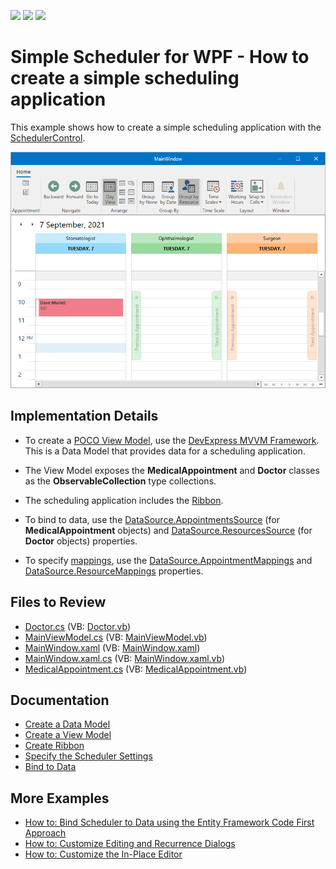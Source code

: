 <!-- default badges list -->
![](https://img.shields.io/endpoint?url=https://codecentral.devexpress.com/api/v1/VersionRange/128655772/21.1.5%2B)
[![](https://img.shields.io/badge/Open_in_DevExpress_Support_Center-FF7200?style=flat-square&logo=DevExpress&logoColor=white)](https://supportcenter.devexpress.com/ticket/details/T545377)
[![](https://img.shields.io/badge/📖_How_to_use_DevExpress_Examples-e9f6fc?style=flat-square)](https://docs.devexpress.com/GeneralInformation/403183)
<!-- default badges end -->
<!-- default file list 
*Files to look at*:

* [Doctor.cs](./CS/SimpleSchedulingExample/Doctor.cs) (VB: [Doctor.vb](./VB/SimpleSchedulingExample/Doctor.vb))
* [MainViewModel.cs](./CS/SimpleSchedulingExample/MainViewModel.cs) (VB: [MainViewModel.vb](./VB/SimpleSchedulingExample/MainViewModel.vb))
* [MainWindow.xaml](./CS/SimpleSchedulingExample/MainWindow.xaml) (VB: [MainWindow.xaml](./VB/SimpleSchedulingExample/MainWindow.xaml))
* [MainWindow.xaml.cs](./CS/SimpleSchedulingExample/MainWindow.xaml.cs) (VB: [MainWindow.xaml.vb](./VB/SimpleSchedulingExample/MainWindow.xaml.vb))
* [MedicalAppointment.cs](./CS/SimpleSchedulingExample/MedicalAppointment.cs) (VB: [MedicalAppointment.vb](./VB/SimpleSchedulingExample/MedicalAppointment.vb))
 default file list end -->
# Simple Scheduler for WPF - How to create a simple scheduling application

<!--This example follows the <a href="http://help.devexpress.com/#WPF/CustomDocument114882">Getting Started</a> topic and demonstrates how to create a simple scheduling application using the new WPF Scheduler.-->

This example shows how to create a simple scheduling application with the [SchedulerControl](https://docs.devexpress.com/WPF/DevExpress.Xpf.Scheduling.SchedulerControl).

![SimpleScheduler](images/wpfscheduler_getstartedrun129813.png)
<br/>

## Implementation Details

* To create a [POCO View Model](https://docs.devexpress.com/WPF/17352/mvvm-framework/viewmodels/runtime-generated-poco-viewmodels), use the [DevExpress MVVM Framework](https://docs.devexpress.com/WPF/15112/mvvm-framework). This is a Data Model that provides data for a scheduling application.

* The View Model exposes the **MedicalAppointment** and **Doctor** classes as the **ObservableCollection** type collections.

* The scheduling application includes the [Ribbon](https://docs.devexpress.com/WPF/120132/controls-and-libraries/scheduler/visual-elements/ribbon).

* To bind to data, use the [DataSource.AppointmentsSource](https://docs.devexpress.com/WPF/DevExpress.Xpf.Scheduling.DataSource.AppointmentsSource) (for **MedicalAppointment** objects) and [DataSource.ResourcesSource](https://docs.devexpress.com/WPF/DevExpress.Xpf.Scheduling.DataSource.ResourcesSource) (for **Doctor** objects) properties.

* To specify [mappings](https://docs.devexpress.com/WPF/119493/controls-and-libraries/scheduler/data-binding/mappings), use the [DataSource.AppointmentMappings](https://docs.devexpress.com/WPF/DevExpress.Xpf.Scheduling.DataSource.AppointmentMappings) and [DataSource.ResourceMappings](https://docs.devexpress.com/WPF/DevExpress.Xpf.Scheduling.DataSource.ResourceMappings) properties.
## Files to Review

* [Doctor.cs](./CS/SimpleSchedulingExample/Doctor.cs) (VB: [Doctor.vb](./VB/SimpleSchedulingExample/Doctor.vb))
* [MainViewModel.cs](./CS/SimpleSchedulingExample/MainViewModel.cs) (VB: [MainViewModel.vb](./VB/SimpleSchedulingExample/MainViewModel.vb))
* [MainWindow.xaml](./CS/SimpleSchedulingExample/MainWindow.xaml) (VB: [MainWindow.xaml](./VB/SimpleSchedulingExample/MainWindow.xaml))
* [MainWindow.xaml.cs](./CS/SimpleSchedulingExample/MainWindow.xaml.cs) (VB: [MainWindow.xaml.vb](./VB/SimpleSchedulingExample/MainWindow.xaml.vb))
* [MedicalAppointment.cs](./CS/SimpleSchedulingExample/MedicalAppointment.cs) (VB: [MedicalAppointment.vb](./VB/SimpleSchedulingExample/MedicalAppointment.vb))

## Documentation

* [Create a Data Model](https://docs.devexpress.com/WPF/119796/controls-and-libraries/scheduler/getting-started/create-a-simple-scheduling-application#create-a-data-model)
* [Create a View Model](https://docs.devexpress.com/WPF/119796/controls-and-libraries/scheduler/getting-started/create-a-simple-scheduling-application#create-a-view-model)
* [Create Ribbon](https://docs.devexpress.com/WPF/119796/controls-and-libraries/scheduler/getting-started/create-a-simple-scheduling-application#create-ribbon)
* [Specify the Scheduler Settings](https://docs.devexpress.com/WPF/119796/controls-and-libraries/scheduler/getting-started/create-a-simple-scheduling-application#specify-the-scheduler-settings)
* [Bind to Data](https://docs.devexpress.com/WPF/119796/controls-and-libraries/scheduler/getting-started/create-a-simple-scheduling-application#bind-to-data)

## More Examples

* [How to: Bind Scheduler to Data using the Entity Framework Code First Approach](https://docs.devexpress.com/WPF/115305/controls-and-libraries/scheduler/examples/how-to-bind-scheduler-to-data-using-the-entity-framework-code-first-approach)
* [How to: Customize Editing and Recurrence Dialogs](https://docs.devexpress.com/WPF/115395/controls-and-libraries/scheduler/examples/how-to-customize-editing-and-recurrence-dialogs)
* [How to: Customize the In-Place Editor](https://docs.devexpress.com/WPF/115449/controls-and-libraries/scheduler/examples/how-to-customize-the-in-place-editor)




